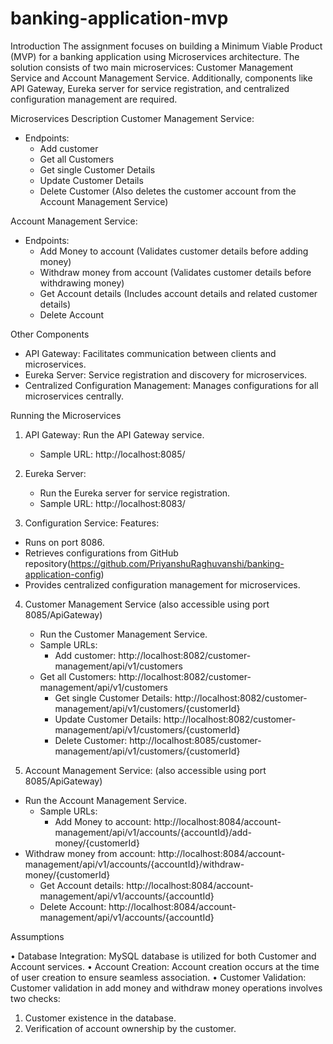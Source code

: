 # banking-application-mvp
Introduction
The assignment focuses on building a Minimum Viable Product (MVP) for a banking application using Microservices architecture. The solution consists of two main microservices: Customer Management Service and Account Management Service. Additionally, components like API Gateway, Eureka server for service registration, and centralized configuration management are required.

Microservices Description
Customer Management Service:
- Endpoints:
  - Add customer
  - Get all Customers
  - Get single Customer Details
  - Update Customer Details
  - Delete Customer (Also deletes the customer account from the Account Management Service)
  
Account Management Service:
- Endpoints:
  - Add Money to account (Validates customer details before adding money)
  - Withdraw money from account (Validates customer details before withdrawing money)
  - Get Account details (Includes account details and related customer details)
  - Delete Account

Other Components
- API Gateway:  Facilitates communication between clients and microservices.
- Eureka Server:  Service registration and discovery for microservices.
- Centralized Configuration Management:  Manages configurations for all microservices centrally.


Running the Microservices

1. API Gateway:  Run the API Gateway service.
   - Sample URL: http://localhost:8085/

2. Eureka Server:
   - Run the Eureka server for service registration.
   - Sample URL: http://localhost:8083/

3. Configuration Service:
Features:
- Runs on port 8086.
- Retrieves configurations from GitHub repository(https://github.com/PriyanshuRaghuvanshi/banking-application-config)
- Provides centralized configuration management for microservices.

4. Customer Management Service (also accessible using port 8085/ApiGateway)

   - Run the Customer Management Service.
   - Sample URLs:
     - Add customer: 
http://localhost:8082/customer-management/api/v1/customers  
   - Get all Customers: 
http://localhost:8082/customer-management/api/v1/customers
     - Get single Customer Details: http://localhost:8082/customer-management/api/v1/customers/{customerId}
     - Update Customer Details: http://localhost:8082/customer-management/api/v1/customers/{customerId}
     - Delete Customer: http://localhost:8085/customer-management/api/v1/customers/{customerId}

5. Account Management Service: (also accessible using port 8085/ApiGateway)
  
 - Run the Account Management Service.
   - Sample URLs:
     - Add Money to account: http://localhost:8084/account-management/api/v1/accounts/{accountId}/add-money/{customerId}    
 - Withdraw money from account: http://localhost:8084/account-management/api/v1/accounts/{accountId}/withdraw-money/{customerId}
     - Get Account details: http://localhost:8084/account-management/api/v1/accounts/{accountId}
     - Delete Account: http://localhost:8084/account-management/api/v1/accounts/{accountId}

Assumptions

•	Database Integration: MySQL database is utilized for both Customer and Account services.
•	Account Creation: Account creation occurs at the time of user creation to ensure seamless association.
•	Customer Validation: Customer validation in add money and withdraw money operations involves two checks:
1.	Customer existence in the database.
2.	Verification of account ownership by the customer. 

